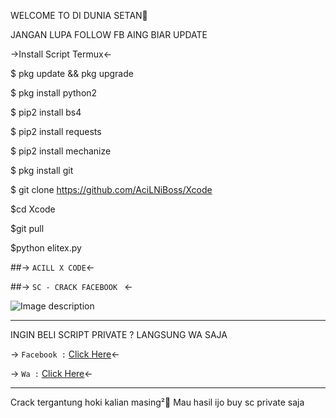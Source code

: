 WELCOME TO DI DUNIA SETAN🤣

JANGAN LUPA FOLLOW FB AING BIAR UPDATE

->Install Script Termux<-

$ pkg update && pkg upgrade

$ pkg install python2

$ pip2 install bs4

$ pip2 install requests

$ pip2 install mechanize

$ pkg install git

$ git clone https://github.com/AciLNiBoss/Xcode

$cd Xcode

$git pull

$python elitex.py


##-> `ACILL X CODE`<-


##-> `SC - CRACK FACEBOOK ` <-


![Image description](https://i.ibb.co/18QpN3y/IMG-20220323-030209.jpg)
***


INGIN BELI SCRIPT PRIVATE ? LANGSUNG WA SAJA 


 -> `Facebook :` [Click Here](https://www.facebook.com/Acillxcode12)<-



 -> `Wa :` [Click Here](wa.me/6289668363509)<-
***


Crack tergantung hoki kalian masing²🗿
Mau hasil ijo buy sc private saja


